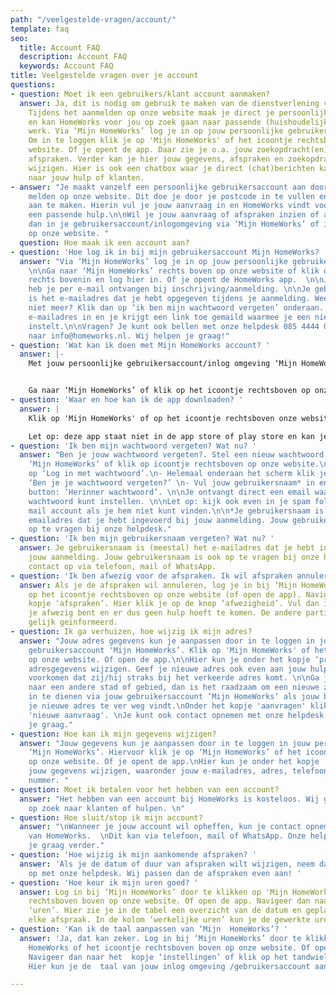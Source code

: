 ```yaml
---
path: "/veelgestelde-vragen/account/"
template: faq
seo:
  title: Account FAQ
  description: Account FAQ
  keywords: Account FAQ
title: Veelgestelde vragen over je account
questions:
- question: Moet ik een gebruikers/klant account aanmaken?
  answer: Ja, dit is nodig om gebruik te maken van de dienstverlening van HomeWorks.
    Tijdens het aanmelden op onze website maak je direct je persoonlijke account aan
    en kan HomeWorks voor jou op zoek gaan naar passende (huishoudelijke) hulp of
    werk. Via ‘Mijn HomeWorks’ log je in op jouw persoonlijke gebruikersaccount (inlogomgeving).
    Om in te loggen klik je op 'Mijn HomeWorks' of het icoontje rechtsboven op onze
    website. Of je opent de app. Daar zie je o.a. jouw zoekopdracht(en) en geplande
    afspraken. Verder kan je hier jouw gegevens, afspraken en zoekopdrachten zelf
    wijzigen. Hier is ook een chatbox waar je direct (chat)berichten kan versturen
    naar jouw hulp of klanten.
- answer: "Je maakt vanzelf een persoonlijke gebruikersaccount aan door je aan te
    melden op onze website. Dit doe je door je postcode in te vullen en je inloggegevens
    aan te maken. Hierin vul je jouw aanvraag in en HomeWorks vindt voor jouw zoekopdracht
    een passende hulp.\n\nWil je jouw aanvraag of afspraken inzien of aanpassen? Log
    dan in je gebruikersaccount/inlogomgeving via ‘Mijn HomeWorks’ of icoontje rechtsboven
    op onze website. "
  question: Hoe maak ik een account aan?
- question: 'Hoe log ik in bij mijn gebruikersaccount Mijn HomeWorks? '
  answer: "Via ‘Mijn HomeWorks’ log je in op jouw persoonlijke gebruikersaccount.
    \n\nGa naar ‘Mijn HomeWorks’ rechts boven op onze website of klik op het icoontje
    rechts bovenin en log hier in. Of je opent de HomeWorks app.  \n\nJe inloggegevens
    heb je per e-mail ontvangen bij inschrijving/aanmelding. \n\nJe gebruikersnaam
    is het e-mailadres dat je hebt opgegeven tijdens je aanmelding. Weet je jouw wachtwoord
    niet meer? Klik dan op ‘ik ben mijn wachtwoord vergeten’ onderaan.  \nType je
    e-mailadres in en je krijgt een link toe gemaild waarmee je een nieuw wachtwoord
    instelt.\n\nVragen? Je kunt ook bellen met onze helpdesk 085 4444 090 of mailen
    naar info@homeworks.nl. Wij helpen je graag!"
- question: 'Wat kan ik doen met Mijn HomeWorks account? '
  answer: |-
    Met jouw persoonlijke gebruikersaccount/inlog omgeving ‘Mijn HomeWorks’ kun jij jouw afspraken en aanvragen/opdrachten beheren. Deze kan je nu ook als handige app op je mobiele apparaten of computer installeren. Er is altijd een duidelijk overzicht van geplande afspraken en gewerkte uren. Je kunt er jouw afwezigheid doorgeven. En via de chatbox kunnen klanten en hulpen met elkaar chatten.


    Ga naar ‘Mijn HomeWorks’ of klik op het icoontje rechtsboven op onze website en log in. Navigeer dan naar het kopje ‘instellingen’. Hier kun je de Mijn HomeWorks app installeren.
- question: 'Waar en hoe kan ik de app downloaden? '
  answer: |
    Klik op 'Mijn HomeWorks' of op het icoontje rechtsboven onze website en log in. Ga dan naar het tapje ‘instellingen’ of klik op het tandwiel icoontje rechtsboven. Hier kun je de Mijn HomeWorks app installeren door bij App op 'installeren' te klikken.

    Let op: deze app staat niet in de app store of play store en kan je alleen downloaden via jouw persoonlijke inlogomgeving/gebruikers account ‘Mijn HomeWorks'.
- question: 'Ik ben mijn wachtwoord vergeten? Wat nu? '
  answer: "Ben je jouw wachtwoord vergeten?. Stel een nieuw wachtwoord in.\n- Ga naar
    ‘Mijn HomeWorks’ of klik op icoontje rechtsboven op onze website.\n- Klik vervolgens
    op ‘Log in met wachtwoord’.\n- Helemaal onderaan het scherm klik je op de tekst:
    ‘Ben je je wachtwoord vergeten?’ \n- Vul jouw gebruikersnaam* in en klik op de
    button: ‘Herinner wachtwoord’. \n\nJe ontvangt direct een email waar je een nieuw
    wachtwoord kunt instellen. \n\nLet op: kijk ook even in je spam folder in jouw
    mail account als je hem niet kunt vinden.\n\n*Je gebruikersnaam is meestal het
    emailadres dat je hebt ingevoerd bij jouw aanmelding. Jouw gebruikersnaam is ook
    op te vragen bij onze helpdesk."
- question: 'Ik ben mijn gebruikersnaam vergeten? Wat nu? '
  answer: Je gebruikersnaam is (meestal) het e-mailadres dat je hebt ingevoerd bij
    jouw aanmelding. Jouw gebruikersnaam is ook op te vragen bij onze helpdesk. Neem
    contact op via telefoon, mail of WhatsApp.
- question: 'Ik ben afwezig voor de afspraken. Ik wil afspraken annuleren. Wat nu? '
  answer: Als je de afspraken wil annuleren, log je in bij ‘Mijn HomeWorks’ of klik
    op het icoontje rechtsboven op onze website (of open de app). Navigeer naar het
    kopje ‘afspraken’. Hier klik je op de knop ‘afwezigheid’. Vul dan in welke periode
    je afwezig bent en er dus geen hulp hoeft te komen. De andere partij wordt dan
    gelijk geïnformeerd.
- question: Ik ga verhuizen, hoe wijzig ik mijn adres?
  answer: "Jouw adres gegevens kun je aanpassen door in te loggen in jouw persoonlijke
    gebruikersaccount 'Mijn HomeWorks’. Klik op 'Mijn HomeWorks' of het icoontje rechtsboven
    op onze website. Of open de app.\n\nHier kun je onder het kopje ‘profiel’ jouw
    adresgegevens wijzigen. Geef je nieuwe adres ook even aan jouw hulp door om te
    voorkomen dat zij/hij straks bij het verkeerde adres komt. \n\nGa je verhuizen
    naar een andere stad of gebied, dan is het raadzaam om een nieuwe zoekopdracht/aanvraag
    in te dienen via jouw gebruikersaccount ‘Mijn HomeWorks’ als jouw bestaande hulp
    je nieuwe adres te ver weg vindt.\nOnder het kopje 'aanvragen' klik je op de knop
    'nieuwe aanvraag'. \nJe kunt ook contact opnemen met onze helpdesk, die helpt
    je graag."
- question: Hoe kan ik mijn gegevens wijzigen?
  answer: "Jouw gegevens kun je aanpassen door in te loggen in jouw persoonlijke gebruikersaccount
    ‘Mijn HomeWorks’. Hiervoor klik je op ‘Mijn HomeWorks’ of het icoontje rechtsboven
    op onze website. Of je opent de app.\nHier kun je onder het kopje ‘profiel’ al
    jouw gegevens wijzigen, waaronder jouw e-mailadres, adres, telefoonnummer en bankrekening
    nummer. "
- question: Moet ik betalen voor het hebben van een account?
  answer: "Het hebben van een account bij HomeWorks is kosteloos. Wij gaan gratis
    op zoek naar klanten of hulpen. \n"
- question: Hoe sluit/stop ik mijn account?
  answer: "\nWanneer je jouw account wil opheffen, kun je contact opnemen met de helpdesk
    van HomeWorks.  \nDit kan via telefoon, mail of WhatsApp. Onze helpdesk helpt
    je graag verder."
- question: 'Hoe wijzig ik mijn aankomende afspraken? '
  answer: 'Als je de datum of duur van afspraken wilt wijzigen, neem dan even contact
    op met onze helpdesk. Wij passen dan de afspraken even aan! '
- question: 'Hoe keur ik mijn uren goed? '
  answer: Log in bij ‘Mijn HomeWorks’ door te klikken op 'Mijn HomeWorks' of het icoontje
    rechtsboven boven op onze website. Of open de app. Navigeer dan naar het kopje
    ‘uren’. Hier zie je in de tabel een overzicht van de datum en geplande uren van
    elke afspraak. In de kolom ‘werkelijke uren’ kun je de gewerkte uren doorgeven.
- question: 'Kan ik de taal aanpassen van ‘Mijn  HomeWorks’? '
  answer: 'Ja, dat kan zeker. Log in bij ‘Mijn HomeWorks’ door te klikken op Mijn
    HomeWorks of het icoontje rechtsboven boven op onze website. Of open de app.
    Navigeer dan naar het  kopje ‘instellingen’ of klik op het tandwiel icoontje.
    Hier kun je de  taal van jouw inlog omgeving /gebruikersaccount aanpassen. '

---
```

